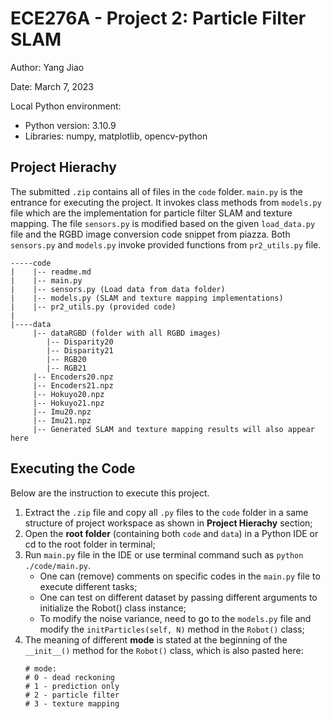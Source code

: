# ECE276A - Project 2: Particle Filter SLAM

Author: Yang Jiao

Date: March 7, 2023

Local Python environment:

* Python version: 3.10.9
* Libraries: numpy, matplotlib, opencv-python

## Project Hierachy

The submitted `.zip` contains all of files in the `code` folder. `main.py` is the entrance for executing the project. It invokes class methods from `models.py` file which are the implementation for particle filter SLAM and texture mapping. The file `sensors.py` is modified based on the given `load_data.py` file and the RGBD image conversion code snippet from piazza. Both `sensors.py` and `models.py` invoke provided functions from `pr2_utils.py` file.

```
-----code
|    |-- readme.md
|    |-- main.py
|    |-- sensors.py (Load data from data folder)
|    |-- models.py (SLAM and texture mapping implementations)
|    |-- pr2_utils.py (provided code)
|
|----data
     |-- dataRGBD (folder with all RGBD images)
        |-- Disparity20
        |-- Disparity21
        |-- RGB20
        |-- RGB21
     |-- Encoders20.npz
     |-- Encoders21.npz
     |-- Hokuyo20.npz
     |-- Hokuyo21.npz
     |-- Imu20.npz
     |-- Imu21.npz
     |-- Generated SLAM and texture mapping results will also appear here
```

## Executing the Code

Below are the instruction to execute this project.

1. Extract the `.zip` file and copy all `.py` files to the `code` folder in a same structure of project workspace as shown in **Project Hierachy** section;
2. Open the **root folder** (containing both `code` and `data`) in a Python IDE or cd to the root folder in terminal;
3. Run `main.py` file in the IDE or use terminal command such as `python ./code/main.py`.
   * One can (remove) comments on specific codes in the `main.py` file to execute different tasks;
   * One can test on different dataset by passing different arguments to initialize the Robot() class instance;
   * To modify the noise variance, need to go to the `models.py` file and modify the `initParticles(self, N)` method in the  `Robot()` class;
4. The meaning of different **mode** is stated at the beginning of the `__init__()` method for the `Robot()` class, which is also pasted here:
   ```
   # mode:
   # 0 - dead reckoning
   # 1 - prediction only
   # 2 - particle filter
   # 3 - texture mapping
   ```
